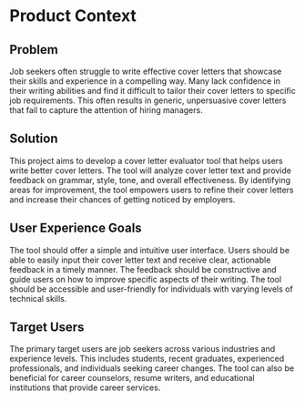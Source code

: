 # Product Context

## Problem

Job seekers often struggle to write effective cover letters that showcase their skills and experience in a compelling way. Many lack confidence in their writing abilities and find it difficult to tailor their cover letters to specific job requirements. This often results in generic, unpersuasive cover letters that fail to capture the attention of hiring managers.

## Solution

This project aims to develop a cover letter evaluator tool that helps users write better cover letters. The tool will analyze cover letter text and provide feedback on grammar, style, tone, and overall effectiveness. By identifying areas for improvement, the tool empowers users to refine their cover letters and increase their chances of getting noticed by employers.

## User Experience Goals

The tool should offer a simple and intuitive user interface. Users should be able to easily input their cover letter text and receive clear, actionable feedback in a timely manner. The feedback should be constructive and guide users on how to improve specific aspects of their writing. The tool should be accessible and user-friendly for individuals with varying levels of technical skills.

## Target Users

The primary target users are job seekers across various industries and experience levels. This includes students, recent graduates, experienced professionals, and individuals seeking career changes. The tool can also be beneficial for career counselors, resume writers, and educational institutions that provide career services.
